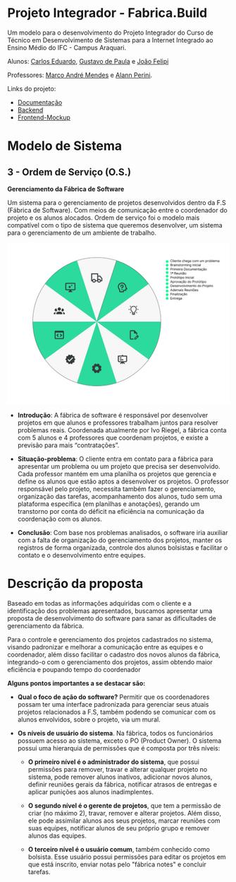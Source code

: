 # Projeto Integrador - Fabrica.Build

Um modelo para o desenvolvimento do Projeto Integrador do Curso de Técnico em Desenvolvimento de Sistemas para a Internet Integrado ao Ensino Médio do IFC - Campus Araquari.

Alunos: [Carlos Eduardo](https://github.com/FaDoAdamSandler), [Gustavo de Paula](https://github.com/GustavodePaulaGorges) e [João Felipi](https://github.com/snow-sr)

Professores: [Marco André Mendes](github.com/marcoandre) e [Alann Perini](https://github.com/AlannKPerini).

Links do projeto:

-   [Documentação](github.com/FaDoAdamSandler/pi-modelo)
-   [Backend]()
-   [Frontend-Mockup](https://www.figma.com/file/XHktzx8KwSCYFRFMbHjZec/F%C3%A1brica-Build?node-id=0%3A1&t=sLv59h9FqwW3CUKk-1)

<!-- # Como usar esse modelo para o Projeto Integrador

1. Faça um fork desse repositório para a sua conta do GitHub.
2. Clone o repositório para o seu computador.
3. Abra o arquivo README.md no seu editor de texto favorito (recomendamos o [Visual Studio Code](https://code.visualstudio.com/)).
4. Tenha instalada a extensão [Markdown All in One](https://marketplace.visualstudio.com/items?itemName=yzhang.markdown-all-in-one) no seu editor de texto.
5. Edite o arquivo README.md com as informações do seu projeto. -->

<!-- # Desenvolvimento

-   As equipes serão avaliadas por cada etapa da documentação e entregas realizadas.
-   Cada equipe deverá escolher um sistema para o desenvolvimento das atividades, a partir dos modelos apresentados. -->

# Modelo de Sistema

<!-- **Nessa parte a equipe deve escolher um dos modelos de sistemas para desenvolver o projeto. Ao escolher, escreva uma breve descrição do sistema e o motivo da escolha e pode apagar os outros modelos.** -->

## 3 - Ordem de Serviço (O.S.)

**Gerenciamento da Fábrica de Software**

Um sistema para o gerenciamento de projetos desenvolvidos dentro da F.S (Fábrica de Software). Com meios de comunicação entre o coordenador do projeto e os alunos alocados. Ordem de serviço foi o modelo mais compatível com o tipo de sistema que queremos desenvolver, um sistema para o gerenciamento de um ambiente de trabalho.


![Ciclo da Venda](docs/CicloDeVendas.svg "Ciclo da Venda")

-   **Introdução**: A fábrica de software é responsável por desenvolver projetos em que alunos e professores trabalham juntos para resolver problemas reais. Coordenada atualmente por Ivo Riegel, a fábrica conta com 5 alunos e 4 professores que coordenam projetos, e existe a previsão para mais “contratações”.
 
-   **Situação-problema**: O cliente entra em contato para a fábrica para apresentar um problema ou um projeto que precisa ser desenvolvido. Cada professor mantém em uma planilha os projetos que gerencia e define os alunos que estão aptos a desenvolver os projetos.
O professor responsável pelo projeto, necessita também fazer o gerenciamento, organização das tarefas, acompanhamento dos alunos, tudo sem uma plataforma   específica (em planilhas e anotações), gerando um transtorno por conta do déficit na eficiência na comunicação da coordenação com os alunos.

-   **Conclusão**: Com base nos problemas analisados, o software iria auxiliar com a falta de organização do gerenciamento dos projetos, manter os registros de forma organizada, controle dos alunos bolsistas e facilitar o contato e o desenvolvimento entre equipes.

# Descrição da proposta

Baseado em todas as informações adquiridas com o cliente e a identificação dos problemas apresentados, buscamos apresentar uma proposta de desenvolvimento do software para sanar as dificultades de gerenciamento da fábrica.

Para o controle e gerenciamento dos projetos cadastrados no sistema, visando padronizar e melhorar a comunicação entre as equipes e o coordenador, além disso facilitar o cadastro dos novos alunos da fábrica, integrando-o com o gerenciamento dos projetos, assim obtendo maior eficiência e poupando tempo do coordenador

**Alguns pontos importantes a se destacar são:**

-   **Qual o foco de ação do software?** Permitir que os coordenadores possam ter uma interface padronizada para gerenciar seus atuais projetos relacionados a F.S, também podendo se comunicar com os alunos envolvidos, sobre o projeto, via um mural. 

-   **Os níveis de usuário do sistema**. Na fábrica, todos os funcionários possuem acesso ao sistema, exceto o PO (Product Owner). O sistema possui uma hierarquia de permissões que é composta por três níveis:

    -   **O primeiro nível é o administrador do sistema**, que possui permissões para remover, travar e alterar qualquer projeto no sistema, pode remover alunos inativos, adicionar novos alunos, definir reuniões gerais da fábrica, notificar atrasos de entregas e aplicar punições aos alunos inadimplentes.

    -   **O segundo nível é o gerente de projetos**, que tem a permissão de criar (no máximo 2), travar, remover e alterar projetos. Além disso, ele pode assimilar alunos aos seus projetos, marcar reuniões com suas equipes, notificar alunos de seu próprio grupo e remover alunos das equipes.

    -   **O terceiro nível é o usuário comum**, também conhecido como bolsista. Esse usuário possui permissões para editar os projetos em que está inscrito, enviar notas pelo "fábrica notes" e concluir tarefas.

